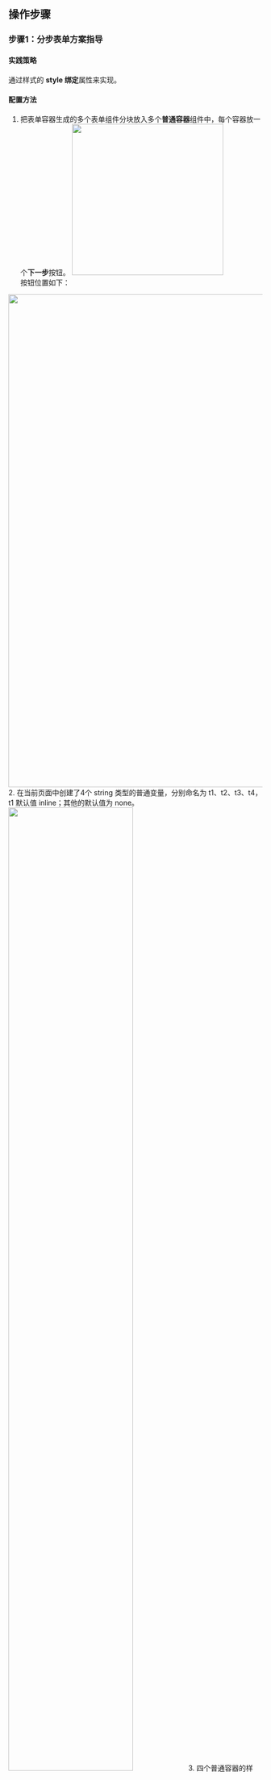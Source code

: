 ## 操作步骤
### 步骤1：分步表单方案指导
#### 实践策略
通过样式的 **style 绑定**属性来实现。

#### 配置方法
1. 把表单容器生成的多个表单组件分块放入多个**普通容器**组件中，每个容器放一个**下一步**按钮。
<img style="width:300px; max-width: inherit;" src="https://qcloudimg.tencent-cloud.cn/raw/9c84d0d97dec08816fceba16aeee11f9.png" /><br>
按钮位置如下：
<img style="width:978px; max-width: inherit;" src="https://qcloudimg.tencent-cloud.cn/raw/9a48efd5ffdd114e2ab7273feeda0f38.png" />
2. 在当前页面中创建了4个 string 类型的普通变量，分别命名为 t1、t2、t3、t4，t1 默认值 inline；其他的默认值为 none。
<img src = "https://qcloudimg.tencent-cloud.cn/raw/ec8ea8febe5bf790ec6185c5aef43d87.png" style="height: 70%"> 
3. 四个普通容器的样式-style 绑定属性中，分别绑定表达式来控制 display 的值，表达式写法：
<dx-codeblock>
:::  JS
{display:$page.dataset.state.t1}
:::
</dx-codeblock>
（四个普通容器绑定的表达式中，变量路径分别填写t1~t4）
<img src = "https://qcloudimg.tencent-cloud.cn/raw/c15074c07b031d248e304099dfbf6ee1.png" style="width: 80%">
4. 单击按钮时，触发变量赋值，把当前容器对应的变量赋值为 none，让当前这个容器隐藏，再给下一个容器对应的变量赋值为 inline，让其显示出来。
<img src = "https://qcloudimg.tencent-cloud.cn/raw/f2d9f2905d9385581f9ee2d058dece4d.png" style="width: 80%"> 
变量赋值为 none 的配置方法如下：
<img src = "https://qcloudimg.tencent-cloud.cn/raw/2943e0af2532e018bd83cec0438401f3.png" style="width: 80%"> 
变量赋值为 inline 的配置方法如下：
<img src = "https://qcloudimg.tencent-cloud.cn/raw/d6ed8841ad59f8f8bb0f5a1f16975b41.png" style="width: 80%"> 
5. 表单中的多个下一步按钮，均按上述步骤进行配置，即可实现分步表单的交互，达到通过**下一步**按钮控制显示特定区域的表单内容。运行态数据提交时，多块的表单数据可一并提交至数据源中进行新增或更新。



### 步骤2：地区选择组件获取所选地区的省市区编码
#### 实践策略
通过地区选择组件的 chang 事件出参来获取所选地区信息。

#### 配置方法
1. **地区选择**组件：通过组件的 change 事件，可获取到组件当前所选地区的编码。
2. 参数格式：
 - event.detail.result[0].code可获取到省级编码。
 - event.detail.result[1].code 可获取到省市编码。
 - event.detail.result[2].code 可获取到省市区编码。
 - event.detail.value 可获取到数组类型的完整出参。
>! 为了兼容后续的街道编码，所以目前出参是12位格式的编码。
3. 操作示例：配置地区选择组件-change（值改变）事件下，触发弹窗动作，弹窗内容填写表达式：event.detail.result[0].code，即可以弹窗形式展示所选地区的省级编码。
<img src = "https://qcloudimg.tencent-cloud.cn/raw/b7646e76fe856cf7ec726cee91e1cb6e.png" style="width: 40%"> 
事件配置方法如下：
<img src = "https://qcloudimg.tencent-cloud.cn/raw/f628670d842d27c0231d406471158ee7.png" style="width: 80%"> 
运行态效果如下：
<img src = "https://qcloudimg.tencent-cloud.cn/raw/5391a487e2ba2b88b293f5109ed7ef0e.png" style="width: 40%"> 



### 步骤3：下拉选择组件通过绑定变量来生成选项列表
#### 实践策略
下拉选择组件的选项属性可绑定对象数组变量，配置**选项名称**、**选项值**属性，进而生成选项列表。

#### 配置方法
1. 创建一个 flower 变量，array 类型，初始值属性中写入如下示例数据。
<img src = "https://qcloudimg.tencent-cloud.cn/raw/35abecf3933e519316c07e43452396ab.png" style="width: 80%"> 
初始值赋值写法如下：
<img src = "https://qcloudimg.tencent-cloud.cn/raw/fc5829f1e7ce6ca2707d1dd85aeb99fa.png" style="width: 80%"> 
示例数据要求必须如对象数组结构，如下：
<dx-codeblock>
:::  JS
[
    {
        "kind":"1",
        "id":"001",
        "name":"百合",
        "amount":"5"
    },
    {
        "kind":"2",
        "id":"002",
        "name":"玫瑰",
        "amount":"7"
    },
    {
        "kind":"4",
        "id":"003",
        "name":"水仙",
        "amount":"8"
    },
    {
        "kind":"2",
        "id":"004",
        "name":"康乃馨",
        "amount":"1"
    }
]
:::
</dx-codeblock>
2. 在页面中拖入一个**下拉选择**组件。
3. 单击**下拉选择**组件 > 选项属性右侧的变量绑定开关。
<img style="width:300px; max-width: inherit;" src="https://qcloudimg.tencent-cloud.cn/raw/e596b62f5d3319f25a48f9d8fe073b44.png" />
4. 单击下图中，变量属性右侧的数据绑定按钮，绑定之前创建的 flower 变量。
<img src = "https://qcloudimg.tencent-cloud.cn/raw/4038860d7aa28befb48a883d78ab2ac9.png" style="width:300px; max-width: inherit;"> 
**绑定该变量的当前根节点**。
<img src = "https://qcloudimg.tencent-cloud.cn/raw/ed693b84643d20ce3573c4593353a72c.png" style="width: 80%"> 
5. 选项名称属性选择 name 字段。
<img src = "https://qcloudimg.tencent-cloud.cn/raw/9ae0e68ba5a5f3c4b467e5b1d8fe9541.png" style="width:300px; max-width: inherit;">
6. 选项值属性选择 id 字段。
<img src = "https://qcloudimg.tencent-cloud.cn/raw/c501ddef752963d45b46159d37efe838.png" style="width:300px; max-width: inherit;"> 
7. 当变量的数据结构无法预先获取，仅可在应用运行时实时获取解析时，选项名称、选项值属性会展示为输入框，用户按需填写所需对象的 key，即可实现相同效果。
8. 在编辑器进行预览，下拉选择组件会展示**选项名称**对应的字段值作为选项，当用户选择并确定后，表单中会存入**选项值**对应的字段值作为存储值，进行数据的提交。
<img src = "https://qcloudimg.tencent-cloud.cn/raw/51265006d9ed0b24d0be3dce0c6e5b6f.png" style="width:300px; max-width: inherit;"> 





### 步骤4：通过变量控制表单组件的输入值/选中值，并获取到用户输入/选择的值
#### 实践策略
表单组件输入值/选中值属性绑定变量，并且配置 change 事件为该变量赋值，以实现数据双向绑定效果。

#### 配置方法
1. 创建一个普通变量，命名为 form，string 类型。
<img src = "https://qcloudimg.tencent-cloud.cn/raw/ad2c58ad175a4a386b276ae9eddc65d2.png" style="width: 80%"> 
2. 在页面中添加一个单行输入组件，输入值属性绑定变量 form。
<img src = "https://qcloudimg.tencent-cloud.cn/raw/69b8e2b4e7f8329e1b54605c212c2265.png" style="width:300px; max-width: inherit;"> 
3. 单行输入组件的 change 事件配置为 form 变量进行赋值，变量值写表达式：**`event.detail.value`**。
<img src = "https://qcloudimg.tencent-cloud.cn/raw/829a137940bece89f77441ab406edcb0.png" style="width:300px; max-width: inherit;"><br>
事件配置方法如下：
<img src = "https://qcloudimg.tencent-cloud.cn/raw/ae0d3fd60caa637038f0c268e0329d7b.png" style="width: 80%">
4. 完成以上配置后，通过其他动作对变量赋值后，单行输入组件中显示的内容会始终与变量值保持一致，其他表单组件，如多行输入、下拉选择等组件同以上方法。


### 步骤5：表单组件清空输入/选择内容
#### 实践策略
在指南4的基础上，通过其他动作，为控制组件值的变量赋值表达式undefined，即可清空表单组件中输入或选择的内容。

#### 配置方法
1. 在指南4的基础上，页面中放入一个按钮组件。
<img src = "https://qcloudimg.tencent-cloud.cn/raw/f3af3511f2096686de833023aa663674.png" style="width:300px; max-width: inherit;">
2. 配置变量赋值，为变量**form**赋值表达式**undefined**。
<img src = "https://qcloudimg.tencent-cloud.cn/raw/3ba96d3c377a44c85459df0ab51bbf04.png" style="width:300px; max-width: inherit;"><br>
事件配置方法如下：
<img src = "https://qcloudimg.tencent-cloud.cn/raw/5dc0ae832d79ce88a33292e5d473a885.png" style="width: 80%">
3. 预览区/运行态，在单行输入组件中输入一些内容，再单击按钮，即可清空内容。<br>
<img src = "https://qcloudimg.tencent-cloud.cn/raw/1498660eb39736805a6b88117c049285.png" style="width:300px; max-width: inherit;">




### 步骤6：单选组件选择不同选项时，控制其他组件显示或隐藏
#### 实践策略
通过为组件-条件展示属性绑定变量，来动态控制显隐。
#### 配置方法
1. 创建一个普通变量，命名为 change，string 类型，初始值为否。
<img src = "https://qcloudimg.tencent-cloud.cn/raw/a741a6124019d0cd1005640d05267204.png" style="width: 80%">
2. 在页面中放入一个单选组件，配置2个选项，是或否。
<img src = "https://qcloudimg.tencent-cloud.cn/raw/22535d8c6f3caa8d7d6aa7d4e492587e.png" style="width: 80%">
3. 按指南4操作实现该 change 变量，实现该变量可获取到单选组件的选中值（双向数据绑定）。
4. 在下方放入一个单行输入组件，条件展示属性绑定如下表达式。
<dx-codeblock>
:::  JS
$page.dataset.state.change === '是'

:::
</dx-codeblock>
<img src = "https://qcloudimg.tencent-cloud.cn/raw/1f27db226f770214905c3ed90f6c491c.png" style="width: 80%">
5. 预览区或运行态，即可实现单选组件选择是时，显示该单行输入组件，其他情况下则不显示。



### 步骤7：表单容器进行数据新增后，如何获取新增数据的数据标识（_id）
#### 实践策略
在表单容器调用数据源方法进行数据提交后，获取出参，参数中包含数据标识信息。
#### 配置方法
1. 创建1个普通变量，命名为 id，string 类型。
<img src = "https://qcloudimg.tencent-cloud.cn/raw/5ea4f733e8968b83c6ee9d2bd4da1141.png" style="width: 80%">
2. 在表单容器配置好数据源，生成表单和按钮组件后，在行为属性中，选择 **dataSoutce 成功**条件，配置变量赋值，为 id 变量赋值表达式：`event.detail._id`。
<img src = "https://qcloudimg.tencent-cloud.cn/raw/02882a9a5b0d68c3657ddd8a76fa0913.png" style="width: 80%"> 
事件配置方法如下：
<img src = "https://qcloudimg.tencent-cloud.cn/raw/913b586e0e1dc5c1270794f0dc4a950d.png" style="width: 80%">  
3. 完成如上配置，预览区或运行态，用户单击提交按钮新增数据时，即可获取到新增数据的数据标识，并放入变量，以便后续业务中使用。
